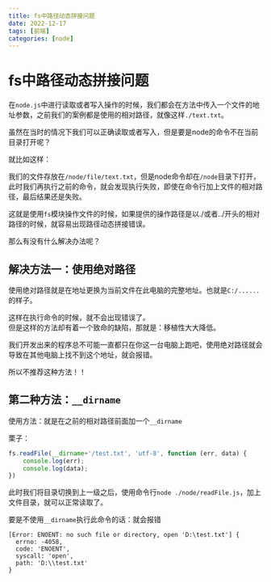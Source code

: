 ```yaml
---
title: fs中路径动态拼接问题
date: 2022-12-17
tags: [前端]
categories: [node]
---
```

# fs中路径动态拼接问题

在`node.js`中进行读取或者写入操作的时候，我们都会在方法中传入一个文件的地址参数，之前我们的案例都是使用的相对路径，就像这样`./text.txt`。

虽然在当时的情况下我们可以正确读取或者写入，但是要是node的命令不在当前目录打开呢？

就比如这样：

我们的文件存放在`/node/file/text.txt`，但是node命令却在`/node`目录下打开，此时我们再执行之前的命令，就会发现执行失败，即使在命令行加上文件的相对路径，最后结果还是失败。

这就是使用`fs`模块操作文件的时候，如果提供的操作路径是以./或者../开头的相对路径的时候，就容易出现路径动态拼接错误。

那么有没有什么解决办法呢？

## 解决方法一：使用绝对路径

使用绝对路径就是在地址更换为当前文件在此电脑的完整地址。也就是`C:/......`的样子。

这样在执行命令的时候，就不会出现错误了。  
但是这样的方法却有着一个致命的缺陷，那就是：移植性大大降低。

我们开发出来的程序总不可能一直都只在你这一台电脑上跑吧，使用绝对路径就会导致在其他电脑上找不到这个地址，就会报错。

所以不推荐这种方法！！

## 第二种方法：`__dirname`

使用方法：就是在之前的相对路径前面加一个`__dirname`

栗子：

```js
fs.readFile(__dirname+'/test.txt', 'utf-8', function (err, data) {
    console.log(err);
    console.log(data);
})
```

此时我们将目录切换到上一级之后，使用命令行`node ./node/readFile.js`，加上文件目录，就可以正常读取了。

要是不使用`__dirname`执行此命令的话：就会报错

```
[Error: ENOENT: no such file or directory, open 'D:\test.txt'] {
  errno: -4058,
  code: 'ENOENT',
  syscall: 'open',
  path: 'D:\\test.txt'
}
```